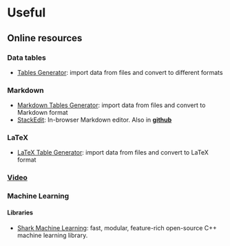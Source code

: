 # Useful
## Online resources
### Data tables
- [Tables Generator](https://www.tablesgenerator.com/): import data from files and convert to different formats
### Markdown
- [Markdown Tables Generator](https://www.tablesgenerator.com/markdown_tables): import data from files and convert to Markdown format
- [StackEdit](https://stackedit.io/): In-browser Markdown editor. Also in [**github**](https://github.com/benweet/stackedit)
### LaTeX
- [LaTeX Table Generator](https://www.tablesgenerator.com/latex_tables): import data from files and convert to LaTeX format
### [Video](./tools/video.md)
### Machine Learning
#### Libraries
- [Shark Machine Learning](http://www.shark-ml.org/): fast, modular, feature-rich open-source C++ machine learning library.
